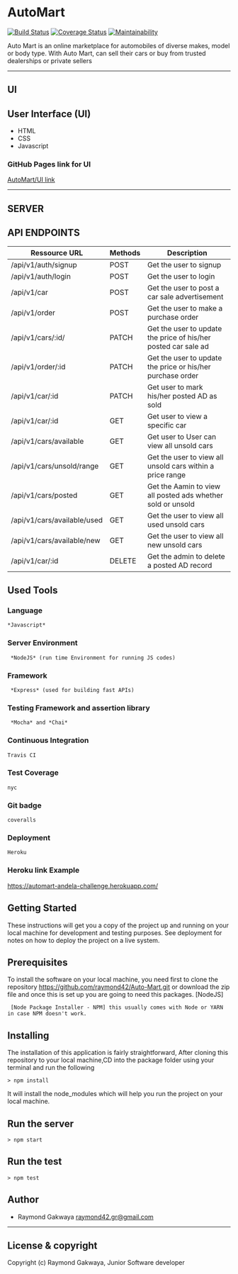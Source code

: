 # AutoMart
[![Build Status](https://travis-ci.com/raymond42/Auto-Mart.svg?branch=develop)](https://travis-ci.com/raymond42/Auto-Mart) [![Coverage Status](https://coveralls.io/repos/github/raymond42/Auto-Mart/badge.svg?branch=ch-readme-%23166241286)](https://coveralls.io/github/raymond42/Auto-Mart?branch=ch-readme-%23166241286) [![Maintainability](https://api.codeclimate.com/v1/badges/32f5c0be6db282c90ecf/maintainability)](https://codeclimate.com/github/raymond42/Auto-Mart/maintainability)

Auto Mart is an online marketplace for automobiles of diverse makes, model or body type. With
Auto Mart,  can sell their cars or buy from trusted dealerships or private sellers

------------------------------------------------------------------------------

## UI

## User Interface (UI)
* HTML
* CSS
* Javascript

### GitHub Pages link for UI
[AutoMart/UI link](https://raymond42.github.io/Auto-Mart/UI)

---------------------------------------------------------------------

## SERVER

## API ENDPOINTS

| Ressource URL | Methods  | Description  |
| ------- | --- | --- |
| /api/v1/auth/signup| POST | Get the user to signup |
| /api/v1/auth/login | POST | Get the user to login |
| /api/v1/car | POST | Get the user to post a car sale advertisement |
| /api/v1/order | POST | Get the user to make a purchase order |
| /api/v1/cars/:id/ | PATCH | Get the user to update the price of his/her posted car sale ad |
| /api/v1/order/:id | PATCH | Get the user to update the price or his/her purchase order |
| /api/v1/car/:id | PATCH | Get user to mark his/her posted AD as sold  |
| /api/v1/car/:id | GET | Get user to view a specific car |
| /api/v1/cars/available | GET | Get user to User can view all unsold cars |
| /api/v1/cars/unsold/range | GET | Get the user to view all unsold cars within a price range |
| /api/v1/cars/posted | GET | Get the Aamin to view all posted ads whether sold or unsold |
| /api/v1/cars/available/used | GET | Get the user to view all used unsold cars |
| /api/v1/cars/available/new | GET | Get the user to view all new unsold cars |
| /api/v1/car/:id | DELETE | Get the admin to delete a posted AD record |

## Used Tools

### Language
```
*Javascript*
```
### Server Environment
```
 *NodeJS* (run time Environment for running JS codes)
 ```
### Framework
```
 *Express* (used for building fast APIs)
 ```
### Testing Framework and assertion library
```
 *Mocha* and *Chai*
 ```
### Continuous Integration
```
Travis CI
```
### Test Coverage
```
nyc
```
### Git badge
```
coveralls
```
### Deployment
```
Heroku
```
### Heroku link Example
https://automart-andela-challenge.herokuapp.com/

## Getting Started
These instructions will get you a copy of the project up and running on your local machine for development and testing purposes. See deployment for notes on how to deploy the project on a live system.

## Prerequisites
To install the software on your local machine, you need first to clone the repository https://github.com/raymond42/Auto-Mart.git or download the zip file and once this is set up you are going to need this packages. [NodeJS]

```
 [Node Package Installer - NPM] this usually comes with Node or YARN in case NPM doesn't work.
```

## Installing
The installation of this application is fairly straightforward, After cloning this repository to your local machine,CD into the package folder using your terminal and run the following

```
> npm install
```

It will install the node_modules which will help you run the project on your local machine.

## Run the server
```
> npm start
```
## Run the test
```
> npm test
```


## Author
- Raymond Gakwaya <raymond42.gr@gmail.com>

---

## License & copyright
Copyright (c) Raymond Gakwaya, Junior Software developer
